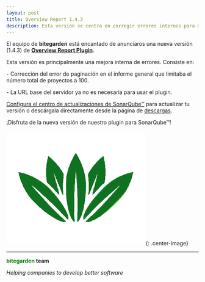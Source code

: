 ```yaml
---
layout: post
title: Overview Report 1.4.3 
description: Esta versión se centra en corregir errores internos para mejorar la experiencia del usuario.
---
```


El equipo de **bitegarden** está encantado de anunciaros una nueva versión (1.4.3) de [**Overview Report Plugin**](https://www.bitegarden.com/es/sonarqube-overview). 

Esta versión es principalmente una mejora interna de errores. Consiste en:

\- Corrección del error de paginación en el informe general que limitaba el número total de proyectos a 100.

\- La URL base del servidor ya no es necesaria para usar el plugin.

[Configura el centro de actualizaciones de SonarQube&trade;](/es/downloads/#update-center) para actualizar tu versión o descárgala directamente desde la página de [descargas](https://www.bitegarden.com/es/downloads/). 

¡Disfruta de la nueva versión de nuestro plugin para SonarQube™!

![overview-logo](/img/portfolio/sonarqube-overview.png){: .center-image}

---
**<span style="color: green">bitegarden</span> team**

_Helping companies to develop better software_